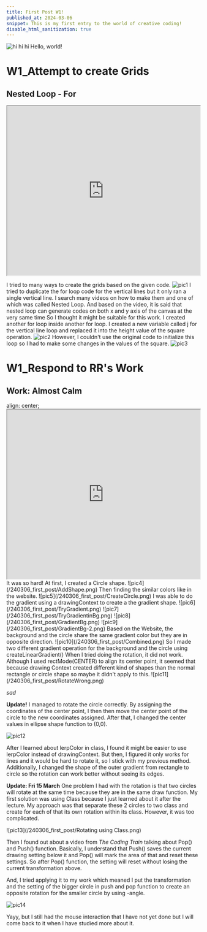 ```yaml
---
title: First Post W1!
published_at: 2024-03-06
snippet: This is my first entry to the world of creative coding!
disable_html_sanitization: true
---
```


![hi hi hi](/240306_first_post/glass.png)
Hello, world!

# W1_Attempt to create Grids
## Nested Loop - For

<iframe id="P1" src="https://editor.p5js.org/GemTran/full/EkDrokbRI" width="100%" height = "442px"></iframe>

<script type="module">
    constant iframe = document.getElementById ('P1')
    iframe.width = iframe.parentNode.scrollWidth
    iframe.height = iframe.parentNode.scrollWidth + 42
</script>
I tried to many ways to create the grids based on the given code.
![pic1](/240306_first_post/CrossLines.png)
I tried to duplicate the for loop code for the vertical lines but it only ran a single vertical line.
I search many videos on how to make them and one of which was called Nested Loop.
And based on the video, it is said that nested loop can generate codes on both x and y axis of the canvas at the very same time
So I thought it might be suitable for this work. 
I created another for loop inside another for loop. I created a new variable called j for the vertical line loop and replaced it into the height value of the square operation.
![pic2](/240306_first_post/Grids.png)
However, I couldn't use the original code to initialize this loop so I had to make some changes in the values of the square.
![pic3](/240306_first_post/ColoredGrids.png)

# W1_Respond to RR's Work

## Work: Almost Calm
<div>
    align: center;
    <iframe src="https://editor.p5js.org/GemTran/full/VGevLiGLl" width="100%" height = "442px"></iframe>
</div>
It was so hard!
At first, I created a Circle shape.
![pic4](/240306_first_post/AddShape.png)
Then finding the similar colors like in the website.
![pic5](/240306_first_post/CreateCircle.png)
I was able to do the gradient using a drawingContext to create a the gradient shape.
![pic6](/240306_first_post/TryGradient.png)
![pic7](/240306_first_post/TryGradientinBg.png)
![pic8](/240306_first_post/GradientBg.png)
![pic9](/240306_first_post/GradientBg-2.png)
Based on the Website, the background and the circle share the same gradient color but they are in opposite direction.
![pic10](/240306_first_post/Combined.png)
So I made two different gradient operation for the background and the circle using createLinearGradient()
When I tried doing the rotation, it did not work. Although I used rectMode(CENTER) to align its center point, it seemed that because drawing Context created different kind of shapes than the normal rectangle or circle shape so maybe it didn't apply to this.
![pic11](/240306_first_post/RotateWrong.png)

_sad_

**Update!**
I managed to rotate the circle correctly. By assigning the coordinates of the center point, I then then move the center point of the circle to the new coordinates assigned. After that, I changed the center values in ellipse shape function to (0,0).

![pic12](/240306_first_post/RotateCircle.png)

After I learned about lerpColor in class, I found it might be easier to use lerpColor instead of drawingContext. But then, I figured it only works for lines and it would be hard to rotate it, so I stick with my previous method. Additionally, I changed the shape of the outer gradient from rectangle to circle so the rotation can work better without seeing its edges.

**Update: Fri 15 March**
One problem I had with the rotation is that two circles will rotate at the same time because they are in the same draw function. My first solution was using Class because I just learned about it after the lecture. My approach was that separate these 2 circles to two class and create for each of that its own rotation within its class. However, it was too complicated. 

![pic13](/240306_first_post/Rotating using Class.png)

Then I found out about a video from _The Coding Train_ talking about Pop() and Push() function. Basically, I understand that Push() saves the current drawing setting below it and Pop() will mark the area of that and reset these settings. So after Pop() function, the setting will reset without losing the current transformation above. 

And, I tried applying it to my work which meaned I put the transformation and the setting of the bigger circle in push and pop function to create an opposite rotation for the smaller circle by using -angle.

![pic14](/240306_first_post/RotationFull.png)

Yayy, but I still had the mouse interaction that I have not yet done but I will come back to it when I have studied more about it.

